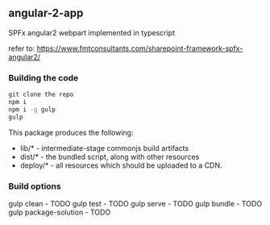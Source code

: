 ## angular-2-app

SPFx angular2 webpart implemented in typescript

refer to: https://www.fmtconsultants.com/sharepoint-framework-spfx-angular2/

### Building the code

```bash
git clone the repo
npm i
npm i -g gulp
gulp
```

This package produces the following:

* lib/* - intermediate-stage commonjs build artifacts
* dist/* - the bundled script, along with other resources
* deploy/* - all resources which should be uploaded to a CDN.

### Build options

gulp clean - TODO
gulp test - TODO
gulp serve - TODO
gulp bundle - TODO
gulp package-solution - TODO
